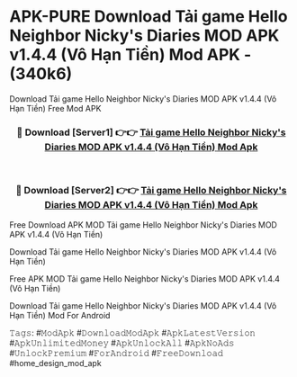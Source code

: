 # APK-PURE Download Tải game Hello Neighbor Nicky's Diaries MOD APK v1.4.4 (Vô Hạn Tiền) Mod APK - (340k6)
Download Tải game Hello Neighbor Nicky's Diaries MOD APK v1.4.4 (Vô Hạn Tiền) Free Mod APK

<div align="center">
<h3>🔴 Download [Server1] 👉👉 <a href="https://apk-comot.site?title=Tải_game_Hello_Neighbor_Nicky's_Diaries_MOD_APK_v1.4.4_(Vô_Hạn_Tiền)">Tải game Hello Neighbor Nicky's Diaries MOD APK v1.4.4 (Vô Hạn Tiền) Mod Apk</a></h3><br>

<h3>🔴 Download [Server2] 👉👉 <a href="https://apk-comot.site?title=Tải_game_Hello_Neighbor_Nicky's_Diaries_MOD_APK_v1.4.4_(Vô_Hạn_Tiền)">Tải game Hello Neighbor Nicky's Diaries MOD APK v1.4.4 (Vô Hạn Tiền) Mod Apk</a></h3>
</div>


Free Download APK MOD Tải game Hello Neighbor Nicky's Diaries MOD APK v1.4.4 (Vô Hạn Tiền)

Download Tải game Hello Neighbor Nicky's Diaries MOD APK v1.4.4 (Vô Hạn Tiền) 

Free APK MOD Tải game Hello Neighbor Nicky's Diaries MOD APK v1.4.4 (Vô Hạn Tiền) 

Download Tải game Hello Neighbor Nicky's Diaries MOD APK v1.4.4 (Vô Hạn Tiền) Mod For Android

𝚃𝚊𝚐𝚜: #𝙼𝚘𝚍𝙰𝚙𝚔 #𝙳𝚘𝚠𝚗𝚕𝚘𝚊𝚍𝙼𝚘𝚍𝙰𝚙𝚔 #𝙰𝚙𝚔𝙻𝚊𝚝𝚎𝚜𝚝𝚅𝚎𝚛𝚜𝚒𝚘𝚗 #𝙰𝚙𝚔𝚄𝚗𝚕𝚒𝚖𝚒𝚝𝚎𝚍𝙼𝚘𝚗𝚎𝚢 #𝙰𝚙𝚔𝚄𝚗𝚕𝚘𝚌𝚔𝙰𝚕𝚕 #𝙰𝚙𝚔𝙽𝚘𝙰𝚍𝚜 #𝚄𝚗𝚕𝚘𝚌𝚔𝙿𝚛𝚎𝚖𝚒𝚞𝚖 #𝙵𝚘𝚛𝙰𝚗𝚍𝚛𝚘𝚒𝚍 #𝙵𝚛𝚎𝚎𝙳𝚘𝚠𝚗𝚕𝚘𝚊𝚍 #home_design_mod_apk
